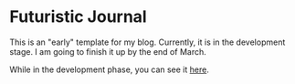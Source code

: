 # Futuristic Journal
This is an "early" template for my blog. Currently, it is in the development stage. I am going to finish it up by the end of March.

While in the development phase, you can see it [here](https://onianidavid.github.io/Blogplate/).
